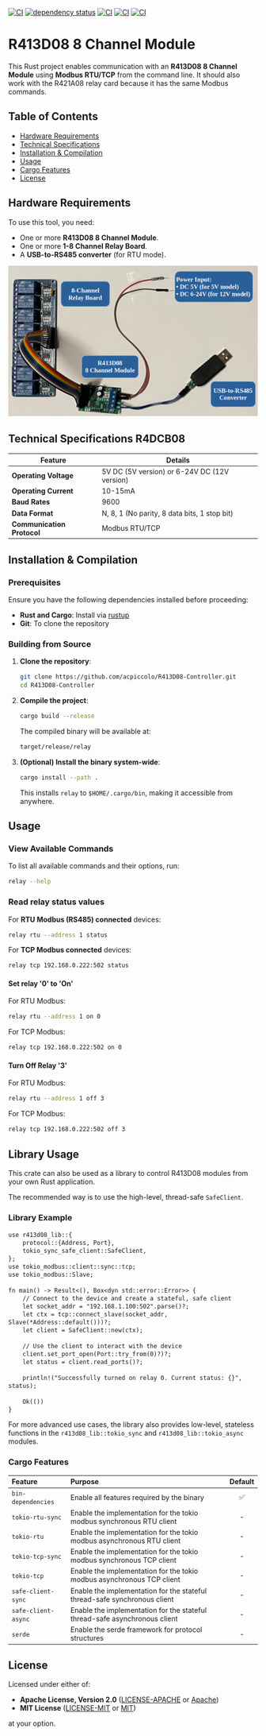 [![CI](https://github.com/acpiccolo/R413D08-Controller/actions/workflows/check.yml/badge.svg)](https://github.com/acpiccolo/R413D08-Controller/actions/workflows/check.yml)
[![dependency status](https://deps.rs/repo/github/acpiccolo/R413D08-Controller/status.svg)](https://deps.rs/repo/github/acpiccolo/R413D08-Controller)
[![CI](https://img.shields.io/badge/License-MIT-blue.svg)](https://github.com/acpiccolo/R413D08-Controller/blob/main/LICENSE-MIT)
[![CI](https://img.shields.io/badge/License-Apache_2.0-blue.svg)](https://github.com/acpiccolo/R413D08-Controller/blob/main/LICENSE-APACHE)
[![CI](https://img.shields.io/badge/Conventional%20Commits-1.0.0-yellow.svg)](https://conventionalcommits.org)

# R413D08 8 Channel Module
This Rust project enables communication with an **R413D08 8 Channel Module** using **Modbus RTU/TCP** from the command line. It should also work with the R421A08 relay card because it has the same Modbus commands.

## Table of Contents
- [Hardware Requirements](#hardware-requirements)
- [Technical Specifications](#technical-specifications-r4dcb08)
- [Installation & Compilation](#installation--compilation)
- [Usage](#usage)
- [Cargo Features](#cargo-features)
- [License](#license)

## Hardware Requirements
To use this tool, you need:
- One or more **R413D08 8 Channel Module**.
- One or more **1-8 Channel Relay Board**.
- A **USB-to-RS485 converter** (for RTU mode).

![R413D08 8 Channel Module](/images/r413d08.png)

## Technical Specifications R4DCB08
| Feature | Details |
|---------|---------|
| **Operating Voltage** | 5V DC (5V version) or 6-24V DC (12V version) |
| **Operating Current** | 10-15mA |
| **Baud Rates** | 9600 |
| **Data Format** | N, 8, 1 (No parity, 8 data bits, 1 stop bit) |
| **Communication Protocol** | Modbus RTU/TCP |

## Installation & Compilation

### Prerequisites
Ensure you have the following dependencies installed before proceeding:
- **Rust and Cargo**: Install via [rustup](https://rustup.rs/)
- **Git**: To clone the repository

### **Building from Source**
1. **Clone the repository**:
   ```sh
   git clone https://github.com/acpiccolo/R413D08-Controller.git
   cd R413D08-Controller
   ```
2. **Compile the project**:
   ```sh
   cargo build --release
   ```
   The compiled binary will be available at:
   ```sh
   target/release/relay
   ```
3. **(Optional) Install the binary system-wide**:
   ```sh
   cargo install --path .
   ```
   This installs `relay` to `$HOME/.cargo/bin`, making it accessible from anywhere.

## Usage
### View Available Commands
To list all available commands and their options, run:
```sh
relay --help
```
### Read relay status values
For **RTU Modbus (RS485) connected** devices:
```sh
relay rtu --address 1 status
```
For **TCP Modbus connected** devices:
```sh
relay tcp 192.168.0.222:502 status
```
#### Set relay '0' to 'On'
For RTU Modbus:
```sh
relay rtu --address 1 on 0
```
For TCP Modbus:
```sh
relay tcp 192.168.0.222:502 on 0
```
#### Turn Off Relay '3'
For RTU Modbus:
```sh
relay rtu --address 1 off 3
```
For TCP Modbus:
```sh
relay tcp 192.168.0.222:502 off 3
```

## Library Usage

This crate can also be used as a library to control R413D08 modules from your own Rust application.

The recommended way is to use the high-level, thread-safe `SafeClient`.

### Library Example

```rust,no_run
use r413d08_lib::{
    protocol::{Address, Port},
    tokio_sync_safe_client::SafeClient,
};
use tokio_modbus::client::sync::tcp;
use tokio_modbus::Slave;

fn main() -> Result<(), Box<dyn std::error::Error>> {
    // Connect to the device and create a stateful, safe client
    let socket_addr = "192.168.1.100:502".parse()?;
    let ctx = tcp::connect_slave(socket_addr, Slave(*Address::default()))?;
    let client = SafeClient::new(ctx);

    // Use the client to interact with the device
    client.set_port_open(Port::try_from(0)?)?;
    let status = client.read_ports()?;

    println!("Successfully turned on relay 0. Current status: {}", status);

    Ok(())
}
```

For more advanced use cases, the library also provides low-level, stateless functions in the `r413d08_lib::tokio_sync` and `r413d08_lib::tokio_async` modules.

### Cargo Features
| Feature | Purpose | Default |
| :--- | :------ | :-----: |
| `bin-dependencies` | Enable all features required by the binary | ✅ |
| `tokio-rtu-sync` | Enable the implementation for the tokio modbus synchronous RTU client | - |
| `tokio-rtu` | Enable the implementation for the tokio modbus asynchronous RTU client | - |
| `tokio-tcp-sync` | Enable the implementation for the tokio modbus synchronous TCP client | - |
| `tokio-tcp` | Enable the implementation for the tokio modbus asynchronous TCP client | - |
| `safe-client-sync` | Enable the implementation for the stateful thread-safe synchronous client | - |
| `safe-client-async` | Enable the implementation for the stateful thread-safe asynchronous client | - |
| `serde` | Enable the serde framework for protocol structures | - |


## License
Licensed under either of:
* **Apache License, Version 2.0** ([LICENSE-APACHE](LICENSE-APACHE) or [Apache](http://www.apache.org/licenses/LICENSE-2.0))
* **MIT License** ([LICENSE-MIT](LICENSE-MIT) or [MIT](http://opensource.org/licenses/MIT))

at your option.
